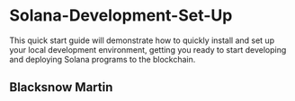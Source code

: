 # Solana-Development-Set-Up
This quick start guide will demonstrate how to quickly install and set up your local development environment, getting you ready to start developing and deploying Solana programs to the blockchain.
## Blacksnow Martin
